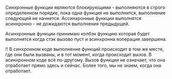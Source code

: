 Синхронные функции являются блокирующими - выполняются в строго определенном порядке, пока одна функция не выполнится, выполнение следующей не начнется.
Ассинхронные функции выполнятся асинхронно - не дожидаются выполнения предыдущей.

Асинхронные функции принимаю колбэк функцию которая будет выполнятся когда стэк вызово пуст и асинхронна яоперация завершена.


!! В синхронном коде выполнение функций происходит в том же месте, где они были вызваны, и в тот момент, когда происходит вызов. В асинхронном коде всё по-другому. Вызов функции не означает, что она отработает прямо здесь и сейчас. Более того, мы не знаем, когда она отработает.